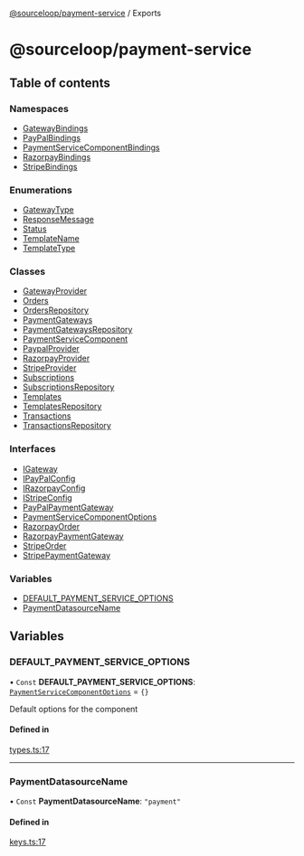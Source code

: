 [@sourceloop/payment-service](README.md) / Exports

# @sourceloop/payment-service

## Table of contents

### Namespaces

- [GatewayBindings](modules/GatewayBindings.md)
- [PayPalBindings](modules/PayPalBindings.md)
- [PaymentServiceComponentBindings](modules/PaymentServiceComponentBindings.md)
- [RazorpayBindings](modules/RazorpayBindings.md)
- [StripeBindings](modules/StripeBindings.md)

### Enumerations

- [GatewayType](enums/GatewayType.md)
- [ResponseMessage](enums/ResponseMessage.md)
- [Status](enums/Status.md)
- [TemplateName](enums/TemplateName.md)
- [TemplateType](enums/TemplateType.md)

### Classes

- [GatewayProvider](classes/GatewayProvider.md)
- [Orders](classes/Orders.md)
- [OrdersRepository](classes/OrdersRepository.md)
- [PaymentGateways](classes/PaymentGateways.md)
- [PaymentGatewaysRepository](classes/PaymentGatewaysRepository.md)
- [PaymentServiceComponent](classes/PaymentServiceComponent.md)
- [PaypalProvider](classes/PaypalProvider.md)
- [RazorpayProvider](classes/RazorpayProvider.md)
- [StripeProvider](classes/StripeProvider.md)
- [Subscriptions](classes/Subscriptions.md)
- [SubscriptionsRepository](classes/SubscriptionsRepository.md)
- [Templates](classes/Templates.md)
- [TemplatesRepository](classes/TemplatesRepository.md)
- [Transactions](classes/Transactions.md)
- [TransactionsRepository](classes/TransactionsRepository.md)

### Interfaces

- [IGateway](interfaces/IGateway.md)
- [IPayPalConfig](interfaces/IPayPalConfig.md)
- [IRazorpayConfig](interfaces/IRazorpayConfig.md)
- [IStripeConfig](interfaces/IStripeConfig.md)
- [PayPalPaymentGateway](interfaces/PayPalPaymentGateway.md)
- [PaymentServiceComponentOptions](interfaces/PaymentServiceComponentOptions.md)
- [RazorpayOrder](interfaces/RazorpayOrder.md)
- [RazorpayPaymentGateway](interfaces/RazorpayPaymentGateway.md)
- [StripeOrder](interfaces/StripeOrder.md)
- [StripePaymentGateway](interfaces/StripePaymentGateway.md)

### Variables

- [DEFAULT\_PAYMENT\_SERVICE\_OPTIONS](modules.md#default_payment_service_options)
- [PaymentDatasourceName](modules.md#paymentdatasourcename)

## Variables

### DEFAULT\_PAYMENT\_SERVICE\_OPTIONS

• `Const` **DEFAULT\_PAYMENT\_SERVICE\_OPTIONS**: [`PaymentServiceComponentOptions`](interfaces/PaymentServiceComponentOptions.md) = `{}`

Default options for the component

#### Defined in

[types.ts:17](https://github.com/sourcefuse/loopback4-microservice-catalog/blob/00e854d46/services/payment-service/src/types.ts#L17)

___

### PaymentDatasourceName

• `Const` **PaymentDatasourceName**: ``"payment"``

#### Defined in

[keys.ts:17](https://github.com/sourcefuse/loopback4-microservice-catalog/blob/00e854d46/services/payment-service/src/keys.ts#L17)

